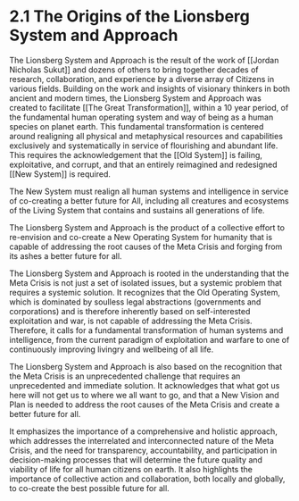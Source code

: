 # 2.1 The Origins of the Lionsberg System and Approach

The Lionsberg System and Approach is the result of the work of [[Jordan Nicholas Sukut]] and dozens of others to bring together decades of research, collaboration, and experience by a diverse array of Citizens in various fields. Building on the work and insights of visionary thinkers in both ancient and modern times, the Lionsberg System and Approach was created to facilitate [[The Great Transformation]], within a 10 year period, of the fundamental human operating system and way of being as a human species on planet earth. This fundamental transformation is centered around realigning all physical and metaphysical resources and capabilities exclusively and systematically in service of flourishing and abundant life. This requires the acknowledgement that the [[Old System]] is failing, exploitative, and corrupt, and that an entirely reimagined and redesigned [[New System]] is required. 

The New System must realign all human systems and intelligence in service of co-creating a better future for All, including all creatures and ecosystems of the Living System that contains and sustains all generations of life. 

The Lionsberg System and Approach is the product of a collective effort to re-envision and co-create a New Operating System for humanity that is capable of addressing the root causes of the Meta Crisis and forging from its ashes a better future for all.

The Lionsberg System and Approach is rooted in the understanding that the Meta Crisis is not just a set of isolated issues, but a systemic problem that requires a systemic solution. It recognizes that the Old Operating System, which is dominated by soulless legal abstractions (governments and corporations) and is therefore inherently based on self-interested exploitation and war, is not capable of addressing the Meta Crisis. Therefore, it calls for a fundamental transformation of human systems and intelligence, from the current paradigm of exploitation and warfare to one of continuously improving livingry and wellbeing of all life.

The Lionsberg System and Approach is also based on the recognition that the Meta Crisis is an unprecedented challenge that requires an unprecedented and immediate solution. It acknowledges that what got us here will not get us to where we all want to go, and that a New Vision and Plan is needed to address the root causes of the Meta Crisis and create a better future for all.

It emphasizes the importance of a comprehensive and holistic approach, which addresses the interrelated and interconnected nature of the Meta Crisis, and the need for transparency, accountability, and participation in decision-making processes that will determine the future quality and viability of life for all human citizens on earth. It also highlights the importance of collective action and collaboration, both locally and globally, to co-create the best possible future for all.